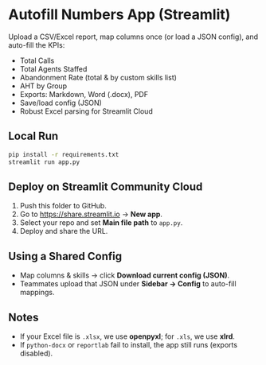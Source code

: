 
# Autofill Numbers App (Streamlit)

Upload a CSV/Excel report, map columns once (or load a JSON config), and auto-fill the KPIs:
- Total Calls
- Total Agents Staffed
- Abandonment Rate (total & by custom skills list)
- AHT by Group
- Exports: Markdown, Word (.docx), PDF
- Save/load config (JSON)
- Robust Excel parsing for Streamlit Cloud

## Local Run
```bash
pip install -r requirements.txt
streamlit run app.py
```

## Deploy on Streamlit Community Cloud
1. Push this folder to GitHub.
2. Go to https://share.streamlit.io → **New app**.
3. Select your repo and set **Main file path** to `app.py`.
4. Deploy and share the URL.

## Using a Shared Config
- Map columns & skills → click **Download current config (JSON)**.
- Teammates upload that JSON under **Sidebar → Config** to auto-fill mappings.

## Notes
- If your Excel file is `.xlsx`, we use **openpyxl**; for `.xls`, we use **xlrd**.
- If `python-docx` or `reportlab` fail to install, the app still runs (exports disabled).
